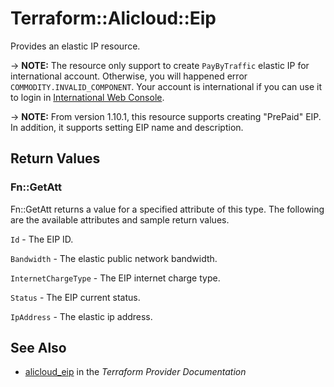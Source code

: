 # Terraform::Alicloud::Eip

Provides an elastic IP resource.

-> **NOTE:** The resource only support to create `PayByTraffic` elastic IP for international account. Otherwise, you will happened error `COMMODITY.INVALID_COMPONENT`.
Your account is international if you can use it to login in [International Web Console](https://account.alibabacloud.com/login/login.htm).

-> **NOTE:** From version 1.10.1, this resource supports creating "PrePaid" EIP. In addition, it supports setting EIP name and description.

## Return Values

### Fn::GetAtt

Fn::GetAtt returns a value for a specified attribute of this type. The following are the available attributes and sample return values.

`Id` - The EIP ID.

`Bandwidth` - The elastic public network bandwidth.

`InternetChargeType` - The EIP internet charge type.

`Status` - The EIP current status.

`IpAddress` - The elastic ip address.

## See Also

* [alicloud_eip](https://www.terraform.io/docs/providers/alicloud/r/eip.html) in the _Terraform Provider Documentation_